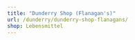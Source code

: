 ```yaml
---
title: "Dunderry Shop (Flanagan's)"
url: /dunderry/dunderry-shop-flanagans/
shop: Lebensmittel
---
```

